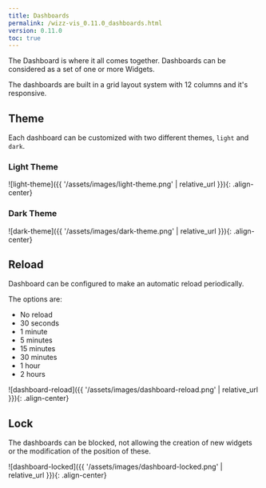 ```yaml
---
title: Dashboards
permalink: /wizz-vis_0.11.0_dashboards.html
version: 0.11.0
toc: true
---
```


The Dashboard is where it all comes together. Dashboards can be considered as a set of one or more Widgets.

The dashboards are built in a grid layout system with 12 columns and it's responsive.

## Theme

Each dashboard can be customized with two different themes, `light` and `dark`.

### Light Theme

![light-theme]({{ '/assets/images/light-theme.png' | relative_url }}){: .align-center}

### Dark Theme

![dark-theme]({{ '/assets/images/dark-theme.png' | relative_url }}){: .align-center}

## Reload

Dashboard can be configured to make an automatic reload periodically.

The options are:
* No reload
* 30 seconds
* 1 minute
* 5 minutes
* 15 minutes
* 30 minutes
* 1 hour
* 2 hours

![dashboard-reload]({{ '/assets/images/dashboard-reload.png' | relative_url }}){: .align-center}

## Lock

The dashboards can be blocked, not allowing the creation of new widgets or the modification of the position of these.

![dashboard-locked]({{ '/assets/images/dashboard-locked.png' | relative_url }}){: .align-center}

